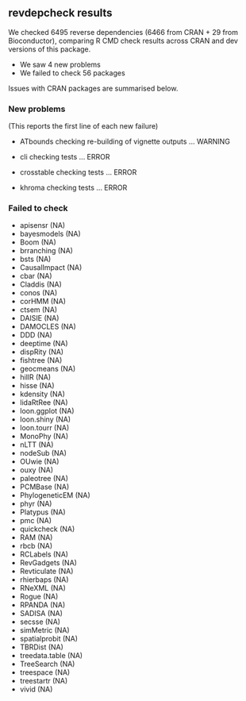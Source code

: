 ## revdepcheck results

We checked 6495 reverse dependencies (6466 from CRAN + 29 from Bioconductor), comparing R CMD check results across CRAN and dev versions of this package.

 * We saw 4 new problems
 * We failed to check 56 packages

Issues with CRAN packages are summarised below.

### New problems
(This reports the first line of each new failure)

* ATbounds
  checking re-building of vignette outputs ... WARNING

* cli
  checking tests ... ERROR

* crosstable
  checking tests ... ERROR

* khroma
  checking tests ... ERROR

### Failed to check

* apisensr       (NA)
* bayesmodels    (NA)
* Boom           (NA)
* brranching     (NA)
* bsts           (NA)
* CausalImpact   (NA)
* cbar           (NA)
* Claddis        (NA)
* conos          (NA)
* corHMM         (NA)
* ctsem          (NA)
* DAISIE         (NA)
* DAMOCLES       (NA)
* DDD            (NA)
* deeptime       (NA)
* dispRity       (NA)
* fishtree       (NA)
* geocmeans      (NA)
* hillR          (NA)
* hisse          (NA)
* kdensity       (NA)
* lidaRtRee      (NA)
* loon.ggplot    (NA)
* loon.shiny     (NA)
* loon.tourr     (NA)
* MonoPhy        (NA)
* nLTT           (NA)
* nodeSub        (NA)
* OUwie          (NA)
* ouxy           (NA)
* paleotree      (NA)
* PCMBase        (NA)
* PhylogeneticEM (NA)
* phyr           (NA)
* Platypus       (NA)
* pmc            (NA)
* quickcheck     (NA)
* RAM            (NA)
* rbcb           (NA)
* RCLabels       (NA)
* RevGadgets     (NA)
* Revticulate    (NA)
* rhierbaps      (NA)
* RNeXML         (NA)
* Rogue          (NA)
* RPANDA         (NA)
* SADISA         (NA)
* secsse         (NA)
* simMetric      (NA)
* spatialprobit  (NA)
* TBRDist        (NA)
* treedata.table (NA)
* TreeSearch     (NA)
* treespace      (NA)
* treestartr     (NA)
* vivid          (NA)
